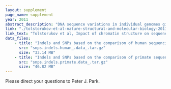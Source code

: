 ```yaml
---
layout: supplement
page_name: supplement
year: 2011
abstract_description: "DNA sequence variations in individual genomes give rise to different phenotypes within the same species. One mechanism in this process is the alteration of chromatin structure due to sequence variation that impacts gene regulation. We composed a high-confidence collection of human SNPs and indels based on analysis of publicly available sequencing data and investigated whether the DNA loci associated with stable nucleosome positions are protected against mutations. We addressed how the sequence variation is reflected in the occupancy profiles of nucleosomes bearing different epigenetic modifications on genome scale. We find that indels are depleted around nucleosome positions of all considered types, while SNPs are enriched around the positions of bulk nucleosomes but depleted around the positions of epigenetically modified nucleosomes. These findings indicate an increased level of conservation for the sequences associated with epigenetically modified nucleosomes, highlighting complex organization of the human chromatin."
link: "./tolstorukov-et-al-nature-structural-and-molecular-biology-2011"
link_text: "Tolstorukov et al, Impact of chromatin structure on sequence variability in the human genome, Nature Structural and Molecular Biology, 2011"
data_files:
    - title: "Indels and SNPs based on the comparison of human sequencing data"
      src: "snps.indels.human_.data_.tar.gz"
      size: "33.14 MB"
    - title: "Indels and SNPs based on the comparison of primate sequencing data"
      src: "snps.indels.primate.data_.tar.gz"
      size: "46.82 MB"
---
```


Please direct your questions to Peter J. Park.

